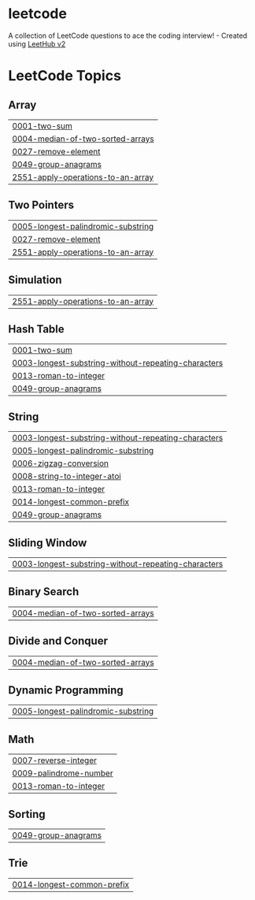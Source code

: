 # leetcode
A collection of LeetCode questions to ace the coding interview! - Created using [LeetHub v2](https://github.com/arunbhardwaj/LeetHub-2.0)

<!---LeetCode Topics Start-->
# LeetCode Topics
## Array
|  |
| ------- |
| [0001-two-sum](https://github.com/fmiyahira/leetcode/tree/master/0001-two-sum) |
| [0004-median-of-two-sorted-arrays](https://github.com/fmiyahira/leetcode/tree/master/0004-median-of-two-sorted-arrays) |
| [0027-remove-element](https://github.com/fmiyahira/leetcode/tree/master/0027-remove-element) |
| [0049-group-anagrams](https://github.com/fmiyahira/leetcode/tree/master/0049-group-anagrams) |
| [2551-apply-operations-to-an-array](https://github.com/fmiyahira/leetcode/tree/master/2551-apply-operations-to-an-array) |
## Two Pointers
|  |
| ------- |
| [0005-longest-palindromic-substring](https://github.com/fmiyahira/leetcode/tree/master/0005-longest-palindromic-substring) |
| [0027-remove-element](https://github.com/fmiyahira/leetcode/tree/master/0027-remove-element) |
| [2551-apply-operations-to-an-array](https://github.com/fmiyahira/leetcode/tree/master/2551-apply-operations-to-an-array) |
## Simulation
|  |
| ------- |
| [2551-apply-operations-to-an-array](https://github.com/fmiyahira/leetcode/tree/master/2551-apply-operations-to-an-array) |
## Hash Table
|  |
| ------- |
| [0001-two-sum](https://github.com/fmiyahira/leetcode/tree/master/0001-two-sum) |
| [0003-longest-substring-without-repeating-characters](https://github.com/fmiyahira/leetcode/tree/master/0003-longest-substring-without-repeating-characters) |
| [0013-roman-to-integer](https://github.com/fmiyahira/leetcode/tree/master/0013-roman-to-integer) |
| [0049-group-anagrams](https://github.com/fmiyahira/leetcode/tree/master/0049-group-anagrams) |
## String
|  |
| ------- |
| [0003-longest-substring-without-repeating-characters](https://github.com/fmiyahira/leetcode/tree/master/0003-longest-substring-without-repeating-characters) |
| [0005-longest-palindromic-substring](https://github.com/fmiyahira/leetcode/tree/master/0005-longest-palindromic-substring) |
| [0006-zigzag-conversion](https://github.com/fmiyahira/leetcode/tree/master/0006-zigzag-conversion) |
| [0008-string-to-integer-atoi](https://github.com/fmiyahira/leetcode/tree/master/0008-string-to-integer-atoi) |
| [0013-roman-to-integer](https://github.com/fmiyahira/leetcode/tree/master/0013-roman-to-integer) |
| [0014-longest-common-prefix](https://github.com/fmiyahira/leetcode/tree/master/0014-longest-common-prefix) |
| [0049-group-anagrams](https://github.com/fmiyahira/leetcode/tree/master/0049-group-anagrams) |
## Sliding Window
|  |
| ------- |
| [0003-longest-substring-without-repeating-characters](https://github.com/fmiyahira/leetcode/tree/master/0003-longest-substring-without-repeating-characters) |
## Binary Search
|  |
| ------- |
| [0004-median-of-two-sorted-arrays](https://github.com/fmiyahira/leetcode/tree/master/0004-median-of-two-sorted-arrays) |
## Divide and Conquer
|  |
| ------- |
| [0004-median-of-two-sorted-arrays](https://github.com/fmiyahira/leetcode/tree/master/0004-median-of-two-sorted-arrays) |
## Dynamic Programming
|  |
| ------- |
| [0005-longest-palindromic-substring](https://github.com/fmiyahira/leetcode/tree/master/0005-longest-palindromic-substring) |
## Math
|  |
| ------- |
| [0007-reverse-integer](https://github.com/fmiyahira/leetcode/tree/master/0007-reverse-integer) |
| [0009-palindrome-number](https://github.com/fmiyahira/leetcode/tree/master/0009-palindrome-number) |
| [0013-roman-to-integer](https://github.com/fmiyahira/leetcode/tree/master/0013-roman-to-integer) |
## Sorting
|  |
| ------- |
| [0049-group-anagrams](https://github.com/fmiyahira/leetcode/tree/master/0049-group-anagrams) |
## Trie
|  |
| ------- |
| [0014-longest-common-prefix](https://github.com/fmiyahira/leetcode/tree/master/0014-longest-common-prefix) |
<!---LeetCode Topics End-->